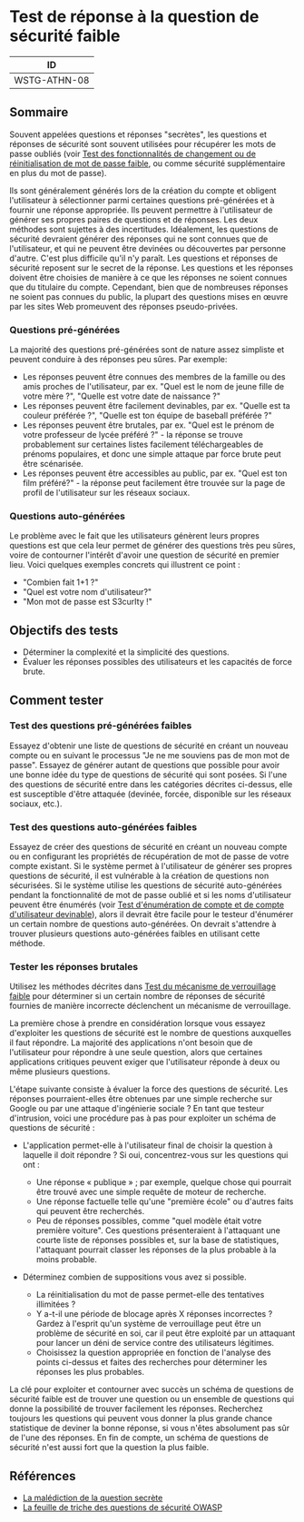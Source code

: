 # Test de réponse à la question de sécurité faible

|ID          |
|------------|
|WSTG-ATHN-08|

## Sommaire

Souvent appelées questions et réponses "secrètes", les questions et réponses de sécurité sont souvent utilisées pour récupérer les mots de passe oubliés (voir [Test des fonctionnalités de changement ou de réinitialisation de mot de passe faible](09-Testing_for_Weak_Password_Change_or_Reset_Functionalities.md), ou comme sécurité supplémentaire en plus du mot de passe).

Ils sont généralement générés lors de la création du compte et obligent l'utilisateur à sélectionner parmi certaines questions pré-générées et à fournir une réponse appropriée. Ils peuvent permettre à l'utilisateur de générer ses propres paires de questions et de réponses. Les deux méthodes sont sujettes à des incertitudes. Idéalement, les questions de sécurité devraient générer des réponses qui ne sont connues que de l'utilisateur, et qui ne peuvent être devinées ou découvertes par personne d'autre. C'est plus difficile qu'il n'y paraît.
Les questions et réponses de sécurité reposent sur le secret de la réponse. Les questions et les réponses doivent être choisies de manière à ce que les réponses ne soient connues que du titulaire du compte. Cependant, bien que de nombreuses réponses ne soient pas connues du public, la plupart des questions mises en œuvre par les sites Web promeuvent des réponses pseudo-privées.

### Questions pré-générées

La majorité des questions pré-générées sont de nature assez simpliste et peuvent conduire à des réponses peu sûres. Par exemple:

- Les réponses peuvent être connues des membres de la famille ou des amis proches de l'utilisateur, par ex. "Quel est le nom de jeune fille de votre mère ?", "Quelle est votre date de naissance ?"
- Les réponses peuvent être facilement devinables, par ex. "Quelle est ta couleur préférée ?", "Quelle est ton équipe de baseball préférée ?"
- Les réponses peuvent être brutales, par ex. "Quel est le prénom de votre professeur de lycée préféré ?" - la réponse se trouve probablement sur certaines listes facilement téléchargeables de prénoms populaires, et donc une simple attaque par force brute peut être scénarisée.
- Les réponses peuvent être accessibles au public, par ex. "Quel est ton film préféré?" - la réponse peut facilement être trouvée sur la page de profil de l'utilisateur sur les réseaux sociaux.

### Questions auto-générées

Le problème avec le fait que les utilisateurs génèrent leurs propres questions est que cela leur permet de générer des questions très peu sûres, voire de contourner l'intérêt d'avoir une question de sécurité en premier lieu. Voici quelques exemples concrets qui illustrent ce point :

- "Combien fait 1+1 ?"
- "Quel est votre nom d'utilisateur?"
- "Mon mot de passe est S3curIty !"

## Objectifs des tests

- Déterminer la complexité et la simplicité des questions.
- Évaluer les réponses possibles des utilisateurs et les capacités de force brute.

## Comment tester

### Test des questions pré-générées faibles

Essayez d'obtenir une liste de questions de sécurité en créant un nouveau compte ou en suivant le processus "Je ne me souviens pas de mon mot de passe". Essayez de générer autant de questions que possible pour avoir une bonne idée du type de questions de sécurité qui sont posées. Si l'une des questions de sécurité entre dans les catégories décrites ci-dessus, elle est susceptible d'être attaquée (devinée, forcée, disponible sur les réseaux sociaux, etc.).

### Test des questions auto-générées faibles

Essayez de créer des questions de sécurité en créant un nouveau compte ou en configurant les propriétés de récupération de mot de passe de votre compte existant. Si le système permet à l'utilisateur de générer ses propres questions de sécurité, il est vulnérable à la création de questions non sécurisées. Si le système utilise les questions de sécurité auto-générées pendant la fonctionnalité de mot de passe oublié et si les noms d'utilisateur peuvent être énumérés (voir [Test d'énumération de compte et de compte d'utilisateur devinable](../03-Identity_Management_Testing/04-Testing_for_Account_Enumeration_and_Guessable_User_Account.md)), alors il devrait être facile pour le testeur d'énumérer un certain nombre de questions auto-générées. On devrait s'attendre à trouver plusieurs questions auto-générées faibles en utilisant cette méthode.

### Tester les réponses brutales

Utilisez les méthodes décrites dans [Test du mécanisme de verrouillage faible](03-Testing_for_Weak_Lock_Out_Mechanism.md) pour déterminer si un certain nombre de réponses de sécurité fournies de manière incorrecte déclenchent un mécanisme de verrouillage.

La première chose à prendre en considération lorsque vous essayez d'exploiter les questions de sécurité est le nombre de questions auxquelles il faut répondre. La majorité des applications n'ont besoin que de l'utilisateur pour répondre à une seule question, alors que certaines applications critiques peuvent exiger que l'utilisateur réponde à deux ou même plusieurs questions.

L'étape suivante consiste à évaluer la force des questions de sécurité. Les réponses pourraient-elles être obtenues par une simple recherche sur Google ou par une attaque d'ingénierie sociale ? En tant que testeur d'intrusion, voici une procédure pas à pas pour exploiter un schéma de questions de sécurité :

- L'application permet-elle à l'utilisateur final de choisir la question à laquelle il doit répondre ? Si oui, concentrez-vous sur les questions qui ont :

    - Une réponse « publique » ; par exemple, quelque chose qui pourrait être trouvé avec une simple requête de moteur de recherche.
    - Une réponse factuelle telle qu'une "première école" ou d'autres faits qui peuvent être recherchés.
    - Peu de réponses possibles, comme "quel modèle était votre première voiture". Ces questions présenteraient à l'attaquant une courte liste de réponses possibles et, sur la base de statistiques, l'attaquant pourrait classer les réponses de la plus probable à la moins probable.

- Déterminez combien de suppositions vous avez si possible.
    - La réinitialisation du mot de passe permet-elle des tentatives illimitées ?
    - Y a-t-il une période de blocage après X réponses incorrectes ? Gardez à l'esprit qu'un système de verrouillage peut être un problème de sécurité en soi, car il peut être exploité par un attaquant pour lancer un déni de service contre des utilisateurs légitimes.
    - Choisissez la question appropriée en fonction de l'analyse des points ci-dessus et faites des recherches pour déterminer les réponses les plus probables.

La clé pour exploiter et contourner avec succès un schéma de questions de sécurité faible est de trouver une question ou un ensemble de questions qui donne la possibilité de trouver facilement les réponses. Recherchez toujours les questions qui peuvent vous donner la plus grande chance statistique de deviner la bonne réponse, si vous n'êtes absolument pas sûr de l'une des réponses. En fin de compte, un schéma de questions de sécurité n'est aussi fort que la question la plus faible.

## Références

- [La malédiction de la question secrète](https://www.schneier.com/essay-081.html)
- [La feuille de triche des questions de sécurité OWASP](https://cheatsheetseries.owasp.org/cheatsheets/Choosing_and_Using_Security_Questions_Cheat_Sheet.html)

